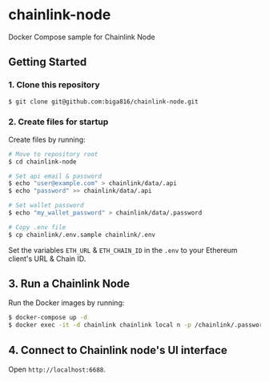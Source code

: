 # chainlink-node
Docker Compose sample for Chainlink Node

## Getting Started
### 1. Clone this repository
```bash
$ git clone git@github.com:biga816/chainlink-node.git
```

### 2. Create files for startup
Create files by running:
```bash
# Move to repository root
$ cd chainlink-node

# Set api email & password
$ echo "user@example.com" > chainlink/data/.api
$ echo "password" >> chainlink/data/.api

# Set wallet password
$ echo "my_wallet_password" > chainlink/data/.password

# Copy .env file
$ cp chainlink/.env.sample chainlink/.env
```

Set the variables `ETH_URL` & `ETH_CHAIN_ID` in the `.env` to your Ethereum client's URL & Chain ID.

## 3. Run a Chainlink Node

Run the Docker images by running:
```bash
$ docker-compose up -d
$ docker exec -it -d chainlink chainlink local n -p /chainlink/.password -a /chainlink/.api
```

## 4. Connect to Chainlink node's UI interface
Open `http://localhost:6688`.
